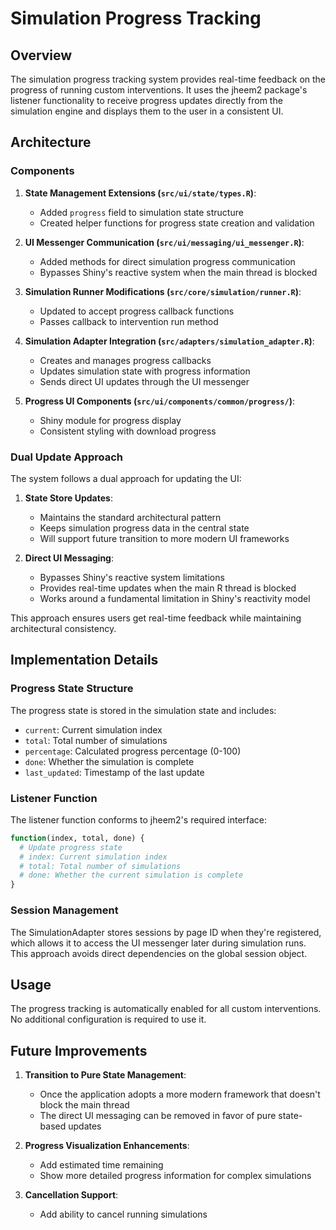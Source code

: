 # Simulation Progress Tracking

## Overview

The simulation progress tracking system provides real-time feedback on the progress of running custom interventions. It uses the jheem2 package's listener functionality to receive progress updates directly from the simulation engine and displays them to the user in a consistent UI.

## Architecture

### Components

1. **State Management Extensions (`src/ui/state/types.R`)**:
   - Added `progress` field to simulation state structure
   - Created helper functions for progress state creation and validation

2. **UI Messenger Communication (`src/ui/messaging/ui_messenger.R`)**:
   - Added methods for direct simulation progress communication
   - Bypasses Shiny's reactive system when the main thread is blocked

3. **Simulation Runner Modifications (`src/core/simulation/runner.R`)**:
   - Updated to accept progress callback functions
   - Passes callback to intervention run method

4. **Simulation Adapter Integration (`src/adapters/simulation_adapter.R`)**:
   - Creates and manages progress callbacks
   - Updates simulation state with progress information
   - Sends direct UI updates through the UI messenger

5. **Progress UI Components (`src/ui/components/common/progress/`)**:
   - Shiny module for progress display
   - Consistent styling with download progress

### Dual Update Approach

The system follows a dual approach for updating the UI:

1. **State Store Updates**: 
   - Maintains the standard architectural pattern
   - Keeps simulation progress data in the central state
   - Will support future transition to more modern UI frameworks

2. **Direct UI Messaging**:
   - Bypasses Shiny's reactive system limitations
   - Provides real-time updates when the main R thread is blocked
   - Works around a fundamental limitation in Shiny's reactivity model

This approach ensures users get real-time feedback while maintaining architectural consistency.

## Implementation Details

### Progress State Structure

The progress state is stored in the simulation state and includes:
- `current`: Current simulation index
- `total`: Total number of simulations
- `percentage`: Calculated progress percentage (0-100)
- `done`: Whether the simulation is complete
- `last_updated`: Timestamp of the last update

### Listener Function

The listener function conforms to jheem2's required interface:
```r
function(index, total, done) {
  # Update progress state
  # index: Current simulation index
  # total: Total number of simulations
  # done: Whether the current simulation is complete
}
```

### Session Management

The SimulationAdapter stores sessions by page ID when they're registered, which allows it to access the UI messenger later during simulation runs. This approach avoids direct dependencies on the global session object.

## Usage

The progress tracking is automatically enabled for all custom interventions. No additional configuration is required to use it.

## Future Improvements

1. **Transition to Pure State Management**:
   - Once the application adopts a more modern framework that doesn't block the main thread
   - The direct UI messaging can be removed in favor of pure state-based updates

2. **Progress Visualization Enhancements**:
   - Add estimated time remaining
   - Show more detailed progress information for complex simulations

3. **Cancellation Support**:
   - Add ability to cancel running simulations
